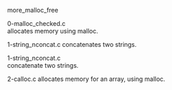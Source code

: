 more_malloc_free

0-malloc_checked.c  
allocates memory using malloc.

1-string_nconcat.c
concatenates two strings.

1-string_nconcat.c  
concatenate two strings.

2-calloc.c
allocates memory for an array, using malloc.

